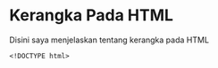 # Kerangka Pada HTML
<p>Disini saya menjelaskan tentang kerangka pada HTML </p>

```
<!DOCTYPE html>
```

